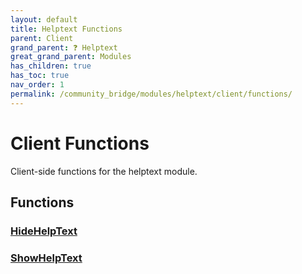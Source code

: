 ```yaml
---
layout: default
title: Helptext Functions
parent: Client
grand_parent: ❓ Helptext
great_grand_parent: Modules
has_children: true
has_toc: true
nav_order: 1
permalink: /community_bridge/modules/helptext/client/functions/
---
```


# Client Functions

Client-side functions for the helptext module.

## Functions

### [HideHelpText](HideHelpText)

### [ShowHelpText](ShowHelpText)
